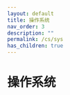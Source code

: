 ```yaml
---
layout: default
title: 操作系统
nav_order: 3
description: ""
permalink: /cs/sys
has_children: true
---
```


# 操作系统
